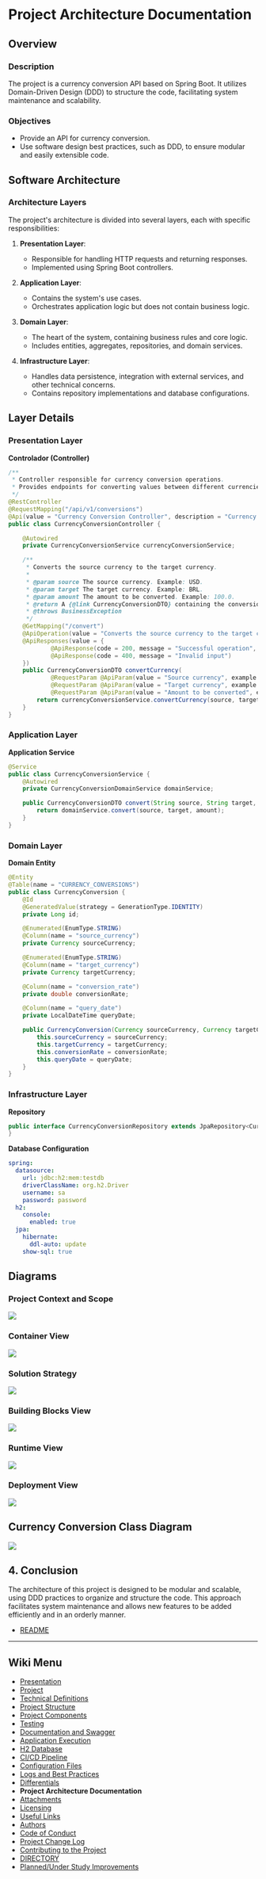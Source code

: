 # Project Architecture Documentation

## Overview

### Description

The project is a currency conversion API based on Spring Boot. It utilizes Domain-Driven Design (DDD) to structure the code, facilitating system maintenance and scalability.

### Objectives

- Provide an API for currency conversion.
- Use software design best practices, such as DDD, to ensure modular and easily extensible code.

## Software Architecture

### Architecture Layers

The project's architecture is divided into several layers, each with specific responsibilities:

1. **Presentation Layer**:
   
   - Responsible for handling HTTP requests and returning responses.
   - Implemented using Spring Boot controllers.

2. **Application Layer**:
   
   - Contains the system's use cases.
   - Orchestrates application logic but does not contain business logic.

3. **Domain Layer**:
   
   - The heart of the system, containing business rules and core logic.
   - Includes entities, aggregates, repositories, and domain services.

4. **Infrastructure Layer**:
   
   - Handles data persistence, integration with external services, and other technical concerns.
   - Contains repository implementations and database configurations.

## Layer Details

### Presentation Layer

**Controlador (Controller)**

```java
/**
 * Controller responsible for currency conversion operations.
 * Provides endpoints for converting values between different currencies.
 */
@RestController
@RequestMapping("/api/v1/conversions")
@Api(value = "Currency Conversion Controller", description = "Currency conversion operations")
public class CurrencyConversionController {

    @Autowired
    private CurrencyConversionService currencyConversionService;

    /**
     * Converts the source currency to the target currency.
     * 
     * @param source The source currency. Example: USD.
     * @param target The target currency. Example: BRL.
     * @param amount The amount to be converted. Example: 100.0.
     * @return A {@link CurrencyConversionDTO} containing the conversion details.
     * @throws BusinessException 
     */
    @GetMapping("/convert")
    @ApiOperation(value = "Converts the source currency to the target currency", notes = "Returns the currency conversion details")
    @ApiResponses(value = {
            @ApiResponse(code = 200, message = "Successful operation", response = CurrencyConversionDTO.class),
            @ApiResponse(code = 400, message = "Invalid input")
    })
    public CurrencyConversionDTO convertCurrency(
            @RequestParam @ApiParam(value = "Source currency", example = "USD") Currency source, 
            @RequestParam @ApiParam(value = "Target currency", example = "BRL") Currency target,
            @RequestParam @ApiParam(value = "Amount to be converted", example = "100.0") double amount) throws BusinessException {
        return currencyConversionService.convertCurrency(source, target, amount);
    }
}
```

### Application Layer

**Application Service**

```java
@Service
public class CurrencyConversionService {
    @Autowired
    private CurrencyConversionDomainService domainService;

    public CurrencyConversionDTO convert(String source, String target, double amount) {
        return domainService.convert(source, target, amount);
    }
}
```

### Domain Layer

**Domain Entity**

```java
@Entity
@Table(name = "CURRENCY_CONVERSIONS")
public class CurrencyConversion {
    @Id
    @GeneratedValue(strategy = GenerationType.IDENTITY)
    private Long id;

    @Enumerated(EnumType.STRING)
    @Column(name = "source_currency")
    private Currency sourceCurrency;

    @Enumerated(EnumType.STRING)
    @Column(name = "target_currency")
    private Currency targetCurrency;

    @Column(name = "conversion_rate")
    private double conversionRate;

    @Column(name = "query_date")
    private LocalDateTime queryDate;

    public CurrencyConversion(Currency sourceCurrency, Currency targetCurrency, double conversionRate, LocalDateTime queryDate) {
        this.sourceCurrency = sourceCurrency;
        this.targetCurrency = targetCurrency;
        this.conversionRate = conversionRate;
        this.queryDate = queryDate;
    }
}
```

### Infrastructure Layer

**Repository**

```java
public interface CurrencyConversionRepository extends JpaRepository<CurrencyConversion, Long> {
}
```

**Database Configuration**

```yaml
spring:
  datasource:
    url: jdbc:h2:mem:testdb
    driverClassName: org.h2.Driver
    username: sa
    password: password
  h2:
    console:
      enabled: true
  jpa:
    hibernate:
      ddl-auto: update
    show-sql: true
```

## Diagrams

### Project Context and Scope

![](./sys/uml/md-contexto-escopo.svg)

### Container View

![](./sys/uml/md-visao-containeres.svg)

### Solution Strategy

![](./sys/uml/md-estrategia-solucao.svg)

### Building Blocks View

![](./sys/uml/md-blocos-construcao.svg)

### Runtime View

![](./sys/uml/md-tempo-execucao.svg)

### Deployment View

![](./sys/uml/md-visao-implantacao.svg)

## Currency Conversion Class Diagram

![](./sys/uml/md-diagrama-classe.svg)

## 4. Conclusion

The architecture of this project is designed to be modular and scalable, using DDD practices to organize and structure the code. This approach facilitates system maintenance and allows new features to be added efficiently and in an orderly manner.

- [README](./README.md)

---

## Wiki Menu

- [Presentation](https://github.com/33mestre/java_base/wiki/presentation)
- [Project](https://github.com/33mestre/java_base/wiki/project)
- [Technical Definitions](https://github.com/33mestre/java_base/wiki/technical-definitions)
- [Project Structure](https://github.com/33mestre/java_base/wiki/project-structure)
- [Project Components](https://github.com/33mestre/java_base/wiki/project-components)
- [Testing](https://github.com/33mestre/java_base/wiki/testing)
- [Documentation and Swagger](https://github.com/33mestre/java_base/wiki/documentation-and-swagger)
- [Application Execution](https://github.com/33mestre/java_base/wiki/application-execution)
- [H2 Database](https://github.com/33mestre/java_base/wiki/h2-database)
- [CI/CD Pipeline](https://github.com/33mestre/java_base/wiki/ci-cd-pipeline)
- [Configuration Files](https://github.com/33mestre/java_base/wiki/configuration-files)
- [Logs and Best Practices](https://github.com/33mestre/java_base/wiki/logs-and-best-practices)
- [Differentials](https://github.com/33mestre/java_base/wiki/differentials)
- **Project Architecture Documentation**
- [Attachments](https://github.com/33mestre/java_base/wiki/attachments)
- [Licensing](https://github.com/33mestre/java_base/wiki/licensing)
- [Useful Links](https://github.com/33mestre/java_base/wiki/useful-links)
- [Authors](/AUTHORS.md)
- [Code of Conduct](/CODE_OF_CONDUCT.md)
- [Project Change Log](/CHANGELOG.md)
- [Contributing to the Project](/CONTRIBUTING.md)
- [DIRECTORY](/DIRECTORY.md)
- [Planned/Under Study Improvements](/FUTURE.md)